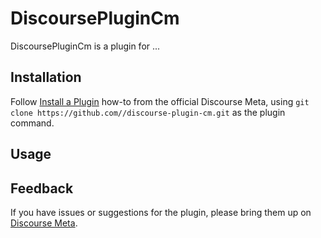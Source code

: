 # DiscoursePluginCm

DiscoursePluginCm is a plugin for ...

## Installation

Follow [Install a Plugin](https://meta.discourse.org/t/install-a-plugin/19157)
how-to from the official Discourse Meta, using `git clone https://github.com//discourse-plugin-cm.git`
as the plugin command.

## Usage

## Feedback

If you have issues or suggestions for the plugin, please bring them up on
[Discourse Meta](https://meta.discourse.org).
